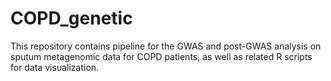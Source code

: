 # COPD_genetic
This repository contains pipeline for the GWAS and post-GWAS analysis on sputum metagenomic data for COPD patients, as well as related R scripts for data visualization.
